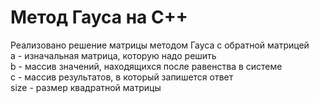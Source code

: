 # Метод Гауса на C++
Реализовано решение матрицы методом Гауса с обратной матрицей</br>
a - изначальная матрица, которую надо решить</br>
b - массив значений, находящихся после равенства в системе</br>
c - массив результатов, в который запишется ответ</br>
size - размер квадратной матрицы</br>
